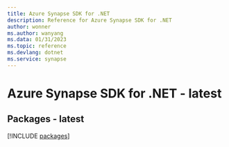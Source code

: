 ```yaml
---
title: Azure Synapse SDK for .NET
description: Reference for Azure Synapse SDK for .NET
author: wonner
ms.author: wanyang
ms.data: 01/31/2023
ms.topic: reference
ms.devlang: dotnet
ms.service: synapse
---
```

# Azure Synapse SDK for .NET - latest
## Packages - latest
[!INCLUDE [packages](synapse-index.md)]